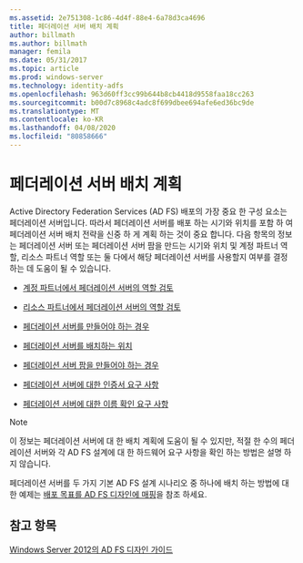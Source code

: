```yaml
---
ms.assetid: 2e751308-1c86-4d4f-88e4-6a78d3ca4696
title: 페더레이션 서버 배치 계획
author: billmath
ms.author: billmath
manager: femila
ms.date: 05/31/2017
ms.topic: article
ms.prod: windows-server
ms.technology: identity-adfs
ms.openlocfilehash: 963d60ff3cc99b644b8cb4418d9558faa18cc263
ms.sourcegitcommit: b00d7c8968c4adc8f699dbee694afe6ed36bc9de
ms.translationtype: MT
ms.contentlocale: ko-KR
ms.lasthandoff: 04/08/2020
ms.locfileid: "80858666"
---
```

# <a name="planning-federation-server-placement"></a>페더레이션 서버 배치 계획

Active Directory Federation Services \(AD FS\) 배포의 가장 중요 한 구성 요소는 페더레이션 서버입니다. 따라서 페더레이션 서버를 배포 하는 시기와 위치를 포함 하 여 페더레이션 서버 배치 전략을 신중 하 게 계획 하는 것이 중요 합니다. 다음 항목의 정보는 페더레이션 서버 또는 페더레이션 서버 팜을 만드는 시기와 위치 및 계정 파트너 역할, 리소스 파트너 역할 또는 둘 다에서 해당 페더레이션 서버를 사용할지 여부를 결정 하는 데 도움이 될 수 있습니다.  
  
-   [계정 파트너에서 페더레이션 서버의 역할 검토](Review-the-Role-of-the-Federation-Server-in-the-Account-Partner.md)  
  
-   [리소스 파트너에서 페더레이션 서버의 역할 검토](Review-the-Role-of-the-Federation-Server-in-the-Resource-Partner.md)  
  
-   [페더레이션 서버를 만들어야 하는 경우](When-to-Create-a-Federation-Server.md)  
  
-   [페더레이션 서버를 배치하는 위치](Where-to-Place-a-Federation-Server.md)  
  
-   [페더레이션 서버 팜을 만들어야 하는 경우](When-to-Create-a-Federation-Server-Farm.md)  
  
-   [페더레이션 서버에 대한 인증서 요구 사항](Certificate-Requirements-for-Federation-Servers.md)  
  
-   [페더레이션 서버에 대한 이름 확인 요구 사항](Name-Resolution-Requirements-for-Federation-Servers.md)  
  
> [!NOTE]  
> 이 정보는 페더레이션 서버에 대 한 배치 계획에 도움이 될 수 있지만, 적절 한 수의 페더레이션 서버와 각 AD FS 설계에 대 한 하드웨어 요구 사항을 확인 하는 방법은 설명 하지 않습니다.  
  
페더레이션 서버를 두 가지 기본 AD FS 설계 시나리오 중 하나에 배치 하는 방법에 대 한 예제는 [배포 목표를 AD FS 디자인에 매핑](Mapping-Your-Deployment-Goals-to-an-AD-FS-Design.md)을 참조 하세요.  
  
## <a name="see-also"></a>참고 항목
[Windows Server 2012의 AD FS 디자인 가이드](AD-FS-Design-Guide-in-Windows-Server-2012.md)

